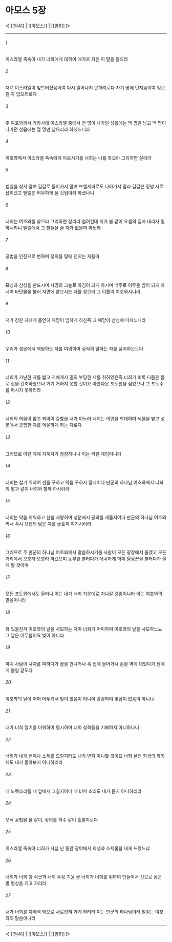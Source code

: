 ﻿# 아모스 5장

◁ [[암4]] | [[아모스]] | [[암6]] ▷
***

###### 1
이스라엘 족속아 내가 너희에게 대하여 애가로 지은 이 말을 들으라

###### 2
처녀 이스라엘이 엎드러졌음이여 다시 일어나지 못하리로다 자기 땅에 던지움이여 일으킬 자 없으리로다

###### 3
주 여호와께서 가라사대 이스라엘 중에서 천 명이 나가던 성읍에는 백 명만 남고 백 명이 나가던 성읍에는 열 명만 남으리라 하셨느니라

###### 4
여호와께서 이스라엘 족속에게 이르시기를 너희는 나를 찾으라 그리하면 살리라

###### 5
벧엘을 찾지 말며 길갈로 들어가지 말며 브엘세바로도 나아가지 말라 길갈은 정녕 사로잡히겠고 벧엘은 허무하게 될 것임이라 하셨나니

###### 6
너희는 여호와를 찾으라 그리하면 살리라 염려컨대 저가 불 같이 요셉의 집에 내리사 멸하시리니 벧엘에서 그 불들을 끌 자가 없을까 하노라

###### 7
공법을 인진으로 변하며 정의를 땅에 던지는 자들아

###### 8
묘성과 삼성을 만드시며 사망의 그늘로 아침이 되게 하시며 백주로 어두운 밤이 되게 하시며 바닷물을 불러 지면에 쏟으시는 자를 찾으라 그 이름이 여호와시니라

###### 9
저가 강한 자에게 홀연히 패망이 임하게 하신즉 그 패망이 산성에 미치느니라

###### 10
무리가 성문에서 책망하는 자를 미워하며 정직히 말하는 자를 싫어하는도다

###### 11
너희가 가난한 자를 밟고 저에게서 밀의 부당한 세를 취하였은즉 너희가 비록 다듬은 돌로 집을 건축하였으나 거기 거하지 못할 것이요 아름다운 포도원을 심었으나 그 포도주를 마시지 못하리라

###### 12
너희의 허물이 많고 죄악이 중함을 내가 아노라 너희는 의인을 학대하며 뇌물을 받고 성문에서 궁핍한 자를 억울하게 하는 자로다

###### 13
그러므로 이런 때에 지혜자가 잠잠하나니 이는 악한 때임이니라

###### 14
너희는 살기 위하여 선을 구하고 악을 구하지 말지어다 만군의 하나님 여호와께서 너희의 말과 같이 너희와 함께 하시리라

###### 15
너희는 악을 미워하고 선을 사랑하며 성문에서 공의를 세울지어다 만군의 하나님 여호와께서 혹시 요셉의 남은 자를 긍휼히 여기시리라

###### 16
그러므로 주 만군의 하나님 여호와께서 말씀하시기를 사람이 모든 광장에서 울겠고 모든 거리에서 오호라 오호라 하겠으며 농부를 불러다가 애곡하게 하며 울음꾼을 불러다가 울게 할 것이며

###### 17
모든 포도원에서도 울리니 이는 내가 너희 가운데로 지나갈 것임이니라 이는 여호와의 말씀이니라

###### 18
화 있을진저 여호와의 날을 사모하는 자여 너희가 어찌하여 여호와의 날을 사모하느뇨 그 날은 어두움이요 빛이 아니라

###### 19
마치 사람이 사자를 피하다가 곰을 만나거나 혹 집에 들어가서 손을 벽에 대었다가 뱀에게 물림 같도다

###### 20
여호와의 날이 어찌 어두워서 빛이 없음이 아니며 캄캄하여 빛남이 없음이 아니냐

###### 21
내가 너희 절기를 미워하여 멸시하며 너희 성회들을 기뻐하지 아니하나니

###### 22
너희가 내게 번제나 소제를 드릴지라도 내가 받지 아니할 것이요 너희 살진 희생의 화목제도 내가 돌아보지 아니하리라

###### 23
네 노랫소리를 내 앞에서 그칠지어다 네 비파 소리도 내가 듣지 아니하리라

###### 24
오직 공법을 물 같이, 정의를 하수 같이 흘릴지로다

###### 25
이스라엘 족속아 너희가 사십 년 동안 광야에서 희생과 소제물을 내게 드렸느냐

###### 26
너희가 너희 왕 식굿과 너희 우상 기윤 곧 너희가 너희를 위하여 만들어서 신으로 삼은 별 형상을 지고 가리라

###### 27
내가 너희를 다메섹 밖으로 사로잡혀 가게 하리라 이는 만군의 하나님이라 일컫는 여호와의 말씀이니라

***
◁ [[암4]] | [[아모스]] | [[암6]] ▷